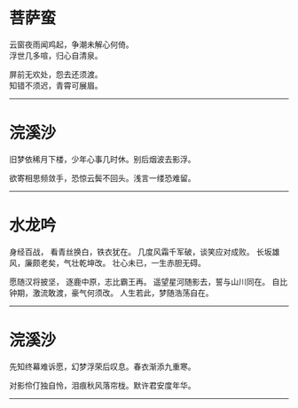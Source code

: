 # 菩萨蛮

云窗夜雨闻鸡起，争潮未解心何倚。  
浮世几多喧，归心自清泉。  

屏前无欢处，怨去还须渡。  
知错不须迟，青霄可展眉。

---
# 浣溪沙

旧梦依稀月下楼，少年心事几时休。别后烟波去影浮。  

欲寄相思频敛手，恐惊云鬓不回头。浅言一缕恐难留。

---
# 水龙吟
身经百战，
看青丝换白，铁衣犹在。
几度风霜千军破，谈笑应对成败。
长坂雄风，廉颇老矣，气壮乾坤改。
壮心未已，一生赤胆无碍。

愿随汉将披坚，
逐鹿中原，志比霸王再。
遥望星河随影去，誓与山川同在。
自比钟期，激流敢渡，豪气何须改。
人生若此，梦随浩荡自在。

---
# 浣溪沙

先知终幕难诉愿，幻梦浮荣后叹息。春衣渐添九重寒。

对影伶仃独自怜，泪痕秋风落帘栊。默许君安度年华。

---
